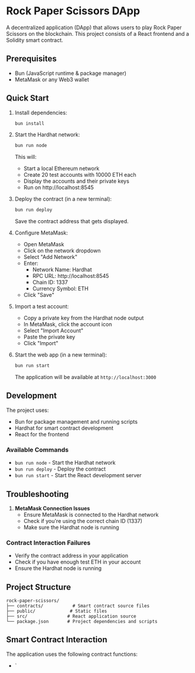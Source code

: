 # Rock Paper Scissors DApp

A decentralized application (DApp) that allows users to play Rock Paper Scissors on the blockchain. This project consists of a React frontend and a Solidity smart contract.

## Prerequisites

- Bun (JavaScript runtime & package manager)
- MetaMask or any Web3 wallet

## Quick Start

1. Install dependencies:
   ```bash
   bun install
   ```

2. Start the Hardhat network:
   ```bash
   bun run node
   ```
   This will:
   - Start a local Ethereum network
   - Create 20 test accounts with 10000 ETH each
   - Display the accounts and their private keys
   - Run on http://localhost:8545

3. Deploy the contract (in a new terminal):
   ```bash
   bun run deploy
   ```
   Save the contract address that gets displayed.

4. Configure MetaMask:
   - Open MetaMask
   - Click on the network dropdown
   - Select "Add Network"
   - Enter:
     - Network Name: Hardhat
     - RPC URL: http://localhost:8545
     - Chain ID: 1337
     - Currency Symbol: ETH
   - Click "Save"

5. Import a test account:
   - Copy a private key from the Hardhat node output
   - In MetaMask, click the account icon
   - Select "Import Account"
   - Paste the private key
   - Click "Import"

6. Start the web app (in a new terminal):
   ```bash
   bun run start
   ```
   The application will be available at `http://localhost:3000`

## Development

The project uses:
- Bun for package management and running scripts
- Hardhat for smart contract development
- React for the frontend

### Available Commands

- `bun run node` - Start the Hardhat network
- `bun run deploy` - Deploy the contract
- `bun run start` - Start the React development server

## Troubleshooting

1. **MetaMask Connection Issues**
   - Ensure MetaMask is connected to the Hardhat network
   - Check if you're using the correct chain ID (1337)
   - Make sure the Hardhat node is running

### Contract Interaction Failures
- Verify the contract address in your application
- Check if you have enough test ETH in your account
- Ensure the Hardhat node is running

## Project Structure

```
rock-paper-scissors/
├── contracts/           # Smart contract source files
├── public/             # Static files
├── src/               # React application source
└── package.json       # Project dependencies and scripts
```

## Smart Contract Interaction

The application uses the following contract functions:

- `